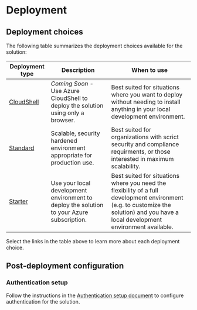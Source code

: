 # Deployment

## Deployment choices

The following table summarizes the deployment choices available for the solution:

 | Deployment type                      | Description                                                                               | When to use                                                                                                                                                                          |
 | ------------------------------------ | ----------------------------------------------------------------------------------------- | ------------------------------------------------------------------------------------------------------------------------------------------------------------------------------------ |
 | [CloudShell]()                       | *Coming Soon* - Use Azure CloudShell to deploy the solution using only a browser.         | Best suited for situations where you want to deploy without needing to install anything in your local development environment.                                                       |
 | [Standard](./deployment-standard.md) | Scalable, security hardened environment appropriate for production use.                   | Best suited for organizations with scrict security and compliance requirments, or those interested in maximum scalability.                                                           |
 | [Starter](./deployment-starter.md)   | Use your local development environment to deploy the solution to your Azure subscription. | Best suited for situations where you need the flexibility of a full development environment (e.g. to customize the solution) and you have a local development environment available. |

Select the links in the table above to learn more about each deployment choice.

## Post-deployment configuration

### Authentication setup

Follow the instructions in the [Authentication setup document](authentication/index.md) to configure authentication for the solution.
